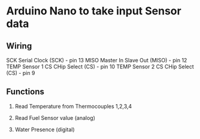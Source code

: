 # Arduino Nano to take input Sensor data

## Wiring

SCK Serial Clock (SCK) - pin 13
MISO Master In Slave Out (MISO) - pin 12
TEMP Sensor 1 CS CHip Select (CS) - pin 10
TEMP Sensor 2 CS CHip Select (CS) - pin 9

## Functions

1. Read Temperature from Thermocouples 1,2,3,4

2. Read Fuel Sensor value (analog)

3. Water Presence (digital)
